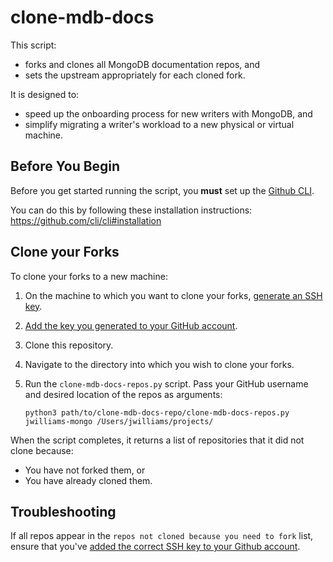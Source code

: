 # clone-mdb-docs

This script: 

- forks and clones all MongoDB documentation repos, and
- sets the upstream appropriately for each cloned fork.

It is designed to:

- speed up the onboarding process for new writers with MongoDB, and
- simplify migrating a writer's workload to a new physical or virtual machine.

## Before You Begin
Before you get started running the script, you **must** set up the [Github CLI](https://cli.github.com/). 

You can do this by following these installation instructions: https://github.com/cli/cli#installation

## Clone your Forks

To clone your forks to a new machine:

1. On the machine to which you want to clone your forks, [generate an SSH key](https://docs.github.com/en/free-pro-team@latest/github/authenticating-to-github/generating-a-new-ssh-key-and-adding-it-to-the-ssh-agent#generating-a-new-ssh-key).
2. [Add the key you generated to your GitHub account](https://docs.github.com/en/free-pro-team@latest/github/authenticating-to-github/adding-a-new-ssh-key-to-your-github-account).
3. Clone this repository.
4. Navigate to the directory into which you wish to clone your forks.
5. Run the `clone-mdb-docs-repos.py` script. Pass your GitHub username and desired location of the repos as arguments:

   ```shell
   python3 path/to/clone-mdb-docs-repo/clone-mdb-docs-repos.py jwilliams-mongo /Users/jwilliams/projects/
   ```
   
 When the script completes, it returns a list of repositories that it did not clone because:
 
 - You have not forked them, or
 - You have already cloned them.
 
## Troubleshooting 
 
If all repos appear in the `repos not cloned because you need to fork` list, ensure that you've [added the correct SSH key to your Github account](https://docs.github.com/en/free-pro-team@latest/github/authenticating-to-github/adding-a-new-ssh-key-to-your-github-account).
